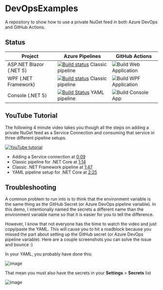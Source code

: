 # DevOpsExamples
A repository to show how to use a private NuGet feed in both Azure DevOps and GitHub Actions.

## Status

| Project | Azure Pipelines | GitHub Actions |
|--------------|--------------------------|----------------------|
| ASP.NET Blazor (.NET 5) | [![Build status](https://dev.azure.com/lance/DevOps%20Examples/_apis/build/status/MyBlazorApp%20Build)](https://dev.azure.com/lance/DevOps%20Examples/_build/latest?definitionId=47) Classic pipeline | ![Build Web Application](https://github.com/LanceMcCarthy/DevOpsExamples/workflows/Build%20Web%20Application/badge.svg?branch=main) |
| WPF (.NET Framework) | [![Build status](https://dev.azure.com/lance/DevOps%20Examples/_apis/build/status/MyWpfApp%20Build)](https://dev.azure.com/lance/DevOps%20Examples/_build/latest?definitionId=46) Classic pipeline | ![Build WPF Application](https://github.com/LanceMcCarthy/DevOpsExamples/workflows/Build%20WPF%20Application/badge.svg?branch=main) |
| Console (.NET 5) | [![Build Status](https://dev.azure.com/lance/DevOps%20Examples/_apis/build/status/LanceMcCarthy.DevOpsExamples?branchName=main)](https://dev.azure.com/lance/DevOps%20Examples/_build/latest?definitionId=45&branchName=main) YAML pipeline | ![Build Console App](https://github.com/LanceMcCarthy/DevOpsExamples/workflows/Build%20Console%20App/badge.svg?branch=main) |

## YouTube Tutorial

The following 4 minute video takes you though all the steps on adding a private NuGet feed as a Service Connection and consuming that service in three different pipeline setups. 

[![YouTube tutorial](https://img.youtube.com/vi/rUWU2n6FwgA/0.jpg)](https://www.youtube.com/watch?v=rUWU2n6FwgA)

* Adding a Service connection at [0:09](https://youtu.be/rUWU2n6FwgA?t=9) 
* Classic pipeline for .NET Core at [1:14](https://youtu.be/rUWU2n6FwgA?t=74) 
* Classic .NET Framework pipeline at [1:47](https://youtu.be/rUWU2n6FwgA?t=107)
* YAML pipeline setup for .NET Core at [2:25](https://youtu.be/rUWU2n6FwgA?t=145)

## Troubleshooting

A common problem to run into is to think that the environment variable is the same thing as the GitHub Secret (or Azure DevOps pipeline variable). In this demo, I intentionally named the secrets a different name than the environment variable name so that it is easier for you to tell the difference.

However, I know that not everyone has the tiime to watch the video and just copy/paste the YAML. This will cause you to hit a roadblock because you missed the part about setting up the GitHub secret (or Azure DevOps pipeline variable). Here are a couple screenshots you can solve the issue and bounce :) 

In your YAML, you probably have done this:

![image](https://user-images.githubusercontent.com/3520532/104634697-f57e0480-566e-11eb-8b84-06fcf3ffe753.png)

That mean you must also have the secrets in your **Settings** > **Secrets** list

![image](https://user-images.githubusercontent.com/3520532/104634438-9cae6c00-566e-11eb-9a78-79d955247867.png)


 
